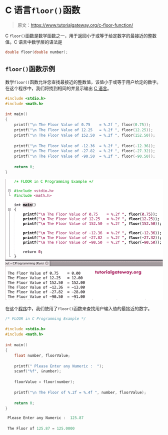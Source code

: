 # C 语言`floor()`函数

> 原文：<https://www.tutorialgateway.org/c-floor-function/>

C `floor()`函数是数学函数之一，用于返回小于或等于给定数字的最接近的整数值。C 语言中数学层的语法是

```c
double floor(double number);
```

## `floor()`函数示例

数学`floor()`函数允许您查找最接近的整数值，该值小于或等于用户给定的数字。在这个程序中，我们将找到相同的并显示输出 [C 语言](https://www.tutorialgateway.org/c-programming/)。

```c
#include <stdio.h>
#include <math.h>

int main()
{
    printf("\n The Floor Value of 0.75    = %.2f ", floor(0.75));
    printf("\n The Floor Value of 12.25   = %.2f ", floor(12.25));    
    printf("\n The Floor Value of 152.50  = %.2f ", floor(152.50));

    printf("\n The Floor Value of -12.36  = %.2f ", floor(-12.36)); 
    printf("\n The Floor Value of -27.82  = %.2f ", floor(-27.32));  
    printf("\n The Floor Value of -90.50  = %.2f ", floor(-90.50));

    return 0;
}
```

![C floor Function 1](img/4bd06366aed8044c21c2ebc5baae8183.png)

在这个[程序](https://www.tutorialgateway.org/c-programming-examples/)中，我们使用了`floor()`函数来查找用户输入值的最接近的数字。

```c
/* FLOOR in C Programming Example */

#include <stdio.h>
#include <math.h>

int main()
{
    float number, floorValue;

    printf(" Please Enter any Numeric :  ");
    scanf("%f", &number);

    floorValue = floor(number);

    printf("\n The Floor of %.2f = %.4f ", number, floorValue);

    return 0;
}
```

```c
 Please Enter any Numeric :  125.87

 The Floor of 125.87 = 125.0000
```